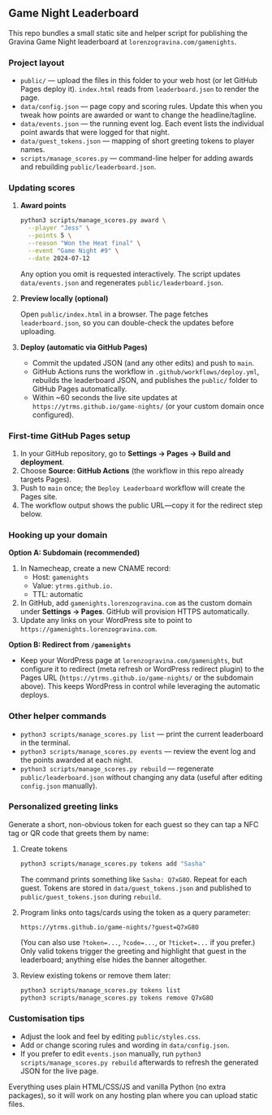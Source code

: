 ## Game Night Leaderboard

This repo bundles a small static site and helper script for publishing the Gravina Game Night leaderboard at `lorenzogravina.com/gamenights`.

### Project layout

- `public/` — upload the files in this folder to your web host (or let GitHub Pages deploy it). `index.html` reads from `leaderboard.json` to render the page.
- `data/config.json` — page copy and scoring rules. Update this when you tweak how points are awarded or want to change the headline/tagline.
- `data/events.json` — the running event log. Each event lists the individual point awards that were logged for that night.
- `data/guest_tokens.json` — mapping of short greeting tokens to player names.
- `scripts/manage_scores.py` — command-line helper for adding awards and rebuilding `public/leaderboard.json`.

### Updating scores

1. **Award points**

   ```bash
   python3 scripts/manage_scores.py award \
     --player "Jess" \
     --points 5 \
     --reason "Won the Heat final" \
     --event "Game Night #9" \
     --date 2024-07-12
   ```

   Any option you omit is requested interactively. The script updates `data/events.json` and regenerates `public/leaderboard.json`.

2. **Preview locally (optional)**

   Open `public/index.html` in a browser. The page fetches `leaderboard.json`, so you can double-check the updates before uploading.

3. **Deploy (automatic via GitHub Pages)**

   - Commit the updated JSON (and any other edits) and push to `main`.
   - GitHub Actions runs the workflow in `.github/workflows/deploy.yml`, rebuilds the leaderboard JSON, and publishes the `public/` folder to GitHub Pages automatically.
   - Within ~60 seconds the live site updates at `https://ytrms.github.io/game-nights/` (or your custom domain once configured).

### First-time GitHub Pages setup

1. In your GitHub repository, go to **Settings → Pages → Build and deployment**.
2. Choose **Source: GitHub Actions** (the workflow in this repo already targets Pages).
3. Push to `main` once; the `Deploy Leaderboard` workflow will create the Pages site.
4. The workflow output shows the public URL—copy it for the redirect step below.

### Hooking up your domain

**Option A: Subdomain (recommended)**

1. In Namecheap, create a new CNAME record:  
   - Host: `gamenights`  
   - Value: `ytrms.github.io.`  
   - TTL: automatic  
2. In GitHub, add `gamenights.lorenzogravina.com` as the custom domain under **Settings → Pages**. GitHub will provision HTTPS automatically.
3. Update any links on your WordPress site to point to `https://gamenights.lorenzogravina.com`.

**Option B: Redirect from `/gamenights`**

- Keep your WordPress page at `lorenzogravina.com/gamenights`, but configure it to redirect (meta refresh or WordPress redirect plugin) to the Pages URL (`https://ytrms.github.io/game-nights/` or the subdomain above). This keeps WordPress in control while leveraging the automatic deploys.

### Other helper commands

- `python3 scripts/manage_scores.py list` — print the current leaderboard in the terminal.
- `python3 scripts/manage_scores.py events` — review the event log and the points awarded at each night.
- `python3 scripts/manage_scores.py rebuild` — regenerate `public/leaderboard.json` without changing any data (useful after editing `config.json` manually).

### Personalized greeting links

Generate a short, non-obvious token for each guest so they can tap a NFC tag or QR code that greets them by name:

1. Create tokens

   ```bash
   python3 scripts/manage_scores.py tokens add "Sasha"
   ```

   The command prints something like `Sasha: Q7xG8O`. Repeat for each guest. Tokens are stored in `data/guest_tokens.json` and published to `public/guest_tokens.json` during `rebuild`.

2. Program links onto tags/cards using the token as a query parameter:

   ```
   https://ytrms.github.io/game-nights/?guest=Q7xG8O
   ```

   (You can also use `?token=...`, `?code=...`, or `?ticket=...` if you prefer.) Only valid tokens trigger the greeting and highlight that guest in the leaderboard; anything else hides the banner altogether.

3. Review existing tokens or remove them later:

   ```bash
   python3 scripts/manage_scores.py tokens list
   python3 scripts/manage_scores.py tokens remove Q7xG8O
   ```

### Customisation tips

- Adjust the look and feel by editing `public/styles.css`.
- Add or change scoring rules and wording in `data/config.json`.
- If you prefer to edit `events.json` manually, run `python3 scripts/manage_scores.py rebuild` afterwards to refresh the generated JSON for the live page.

Everything uses plain HTML/CSS/JS and vanilla Python (no extra packages), so it will work on any hosting plan where you can upload static files.
